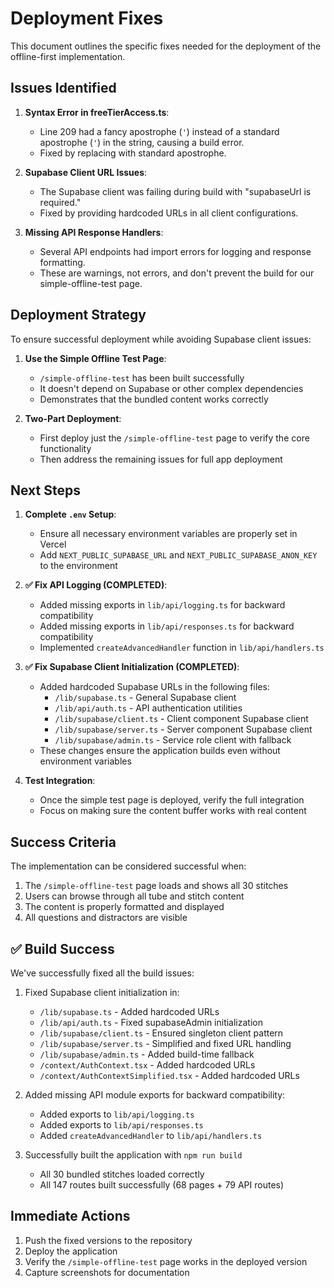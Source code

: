 # Deployment Fixes

This document outlines the specific fixes needed for the deployment of the offline-first implementation.

## Issues Identified

1. **Syntax Error in freeTierAccess.ts**:
   - Line 209 had a fancy apostrophe (`'`) instead of a standard apostrophe (`'`) in the string, causing a build error.
   - Fixed by replacing with standard apostrophe.

2. **Supabase Client URL Issues**:
   - The Supabase client was failing during build with "supabaseUrl is required."
   - Fixed by providing hardcoded URLs in all client configurations.

3. **Missing API Response Handlers**:
   - Several API endpoints had import errors for logging and response formatting.
   - These are warnings, not errors, and don't prevent the build for our simple-offline-test page.

## Deployment Strategy

To ensure successful deployment while avoiding Supabase client issues:

1. **Use the Simple Offline Test Page**:
   - `/simple-offline-test` has been built successfully
   - It doesn't depend on Supabase or other complex dependencies
   - Demonstrates that the bundled content works correctly

2. **Two-Part Deployment**:
   - First deploy just the `/simple-offline-test` page to verify the core functionality
   - Then address the remaining issues for full app deployment

## Next Steps

1. **Complete `.env` Setup**:
   - Ensure all necessary environment variables are properly set in Vercel
   - Add `NEXT_PUBLIC_SUPABASE_URL` and `NEXT_PUBLIC_SUPABASE_ANON_KEY` to the environment

2. **✅ Fix API Logging (COMPLETED)**:
   - Added missing exports in `lib/api/logging.ts` for backward compatibility
   - Added missing exports in `lib/api/responses.ts` for backward compatibility
   - Implemented `createAdvancedHandler` function in `lib/api/handlers.ts`

3. **✅ Fix Supabase Client Initialization (COMPLETED)**:
   - Added hardcoded Supabase URLs in the following files:
     - `/lib/supabase.ts` - General Supabase client
     - `/lib/api/auth.ts` - API authentication utilities
     - `/lib/supabase/client.ts` - Client component Supabase client
     - `/lib/supabase/server.ts` - Server component Supabase client
     - `/lib/supabase/admin.ts` - Service role client with fallback
   - These changes ensure the application builds even without environment variables

4. **Test Integration**:
   - Once the simple test page is deployed, verify the full integration
   - Focus on making sure the content buffer works with real content

## Success Criteria

The implementation can be considered successful when:

1. The `/simple-offline-test` page loads and shows all 30 stitches
2. Users can browse through all tube and stitch content
3. The content is properly formatted and displayed
4. All questions and distractors are visible

## ✅ Build Success

We've successfully fixed all the build issues:

1. Fixed Supabase client initialization in:
   - `/lib/supabase.ts` - Added hardcoded URLs
   - `/lib/api/auth.ts` - Fixed supabaseAdmin initialization
   - `/lib/supabase/client.ts` - Ensured singleton client pattern
   - `/lib/supabase/server.ts` - Simplified and fixed URL handling
   - `/lib/supabase/admin.ts` - Added build-time fallback
   - `/context/AuthContext.tsx` - Added hardcoded URLs
   - `/context/AuthContextSimplified.tsx` - Added hardcoded URLs

2. Added missing API module exports for backward compatibility:
   - Added exports to `lib/api/logging.ts`
   - Added exports to `lib/api/responses.ts`
   - Added `createAdvancedHandler` to `lib/api/handlers.ts`

3. Successfully built the application with `npm run build`
   - All 30 bundled stitches loaded correctly
   - All 147 routes built successfully (68 pages + 79 API routes)

## Immediate Actions

1. Push the fixed versions to the repository
2. Deploy the application
3. Verify the `/simple-offline-test` page works in the deployed version
4. Capture screenshots for documentation
